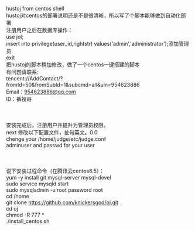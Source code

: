 hustoj from centos shell</br>
hustoj对centos的部署说明还是不是很清晰，所以写了个脚本能够做到自动化部署</br>
注册用户之后在数据库操作：</br>
use jol;</br>
insert into privilege(user_id,rightstr) values('admin','administrator');添加管理员</br>
exit</br>
把hustoj的脚本稍加修改，做了一个centos一键搭建的脚本</br>
有问题请联系:</br>
tencent://AddContact/?fromId=50&fromSubId=1&subcmd=all&uin=954623886</br>
Email：954623886@qq.com</br>ID：裤衩哥</br></br></br></br>
安装完成后，注册用户并提升为管理员权限。</br>
next 修改以下配置文件，扯句英文。0.0</br>
chenge your /home/judge/etc/judge.conf </br>
adminuser and passwd for your user</br>
</br></br></br>
说下安装过程命令（在腾讯云centos6.5）：</br>
yum -y install git mysql-server mysql-devel</br>
sudo service mysqld start</br>
sudo mysqladmin -u root password root</br>
cd /home</br>
git clone https://github.com/knickersgod/oj.git</br>
cd oj</br>
chmod -R 777 *</br>
./install_centos.sh</br>
